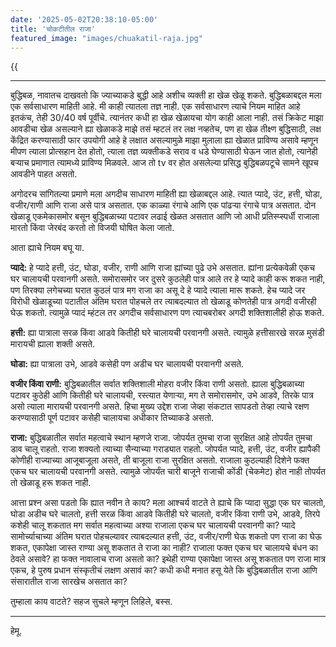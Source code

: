 ```yaml
---
date: '2025-05-02T20:38:10-05:00'
title: 'चोकटीतील राजा'
featured_image: "images/chuakatil-raja.jpg"
---
```


{{<audio src="audio/chuakatil-raja.wav">}}
<!--more-->
---

बुद्धिबळ, नावातच दाखवतो कि ज्याच्याकडे बुद्धी आहे अशीच व्यक्ती हा खेळ खेळू शकते. बुद्धिबळाबद्दल मला एक सर्वसाधारण माहिती आहे. मी काही त्यातला तज्ञ नाही. एक सर्वसाधारण त्याचे नियम माहित आहे इतकंच, तेही 30/40 वर्ष पूर्वीचे. त्यानंतर कधी हा खेळ खेळायचा योग काही आला नाही. तसं क्रिकेट माझा आवडीचा खेळ असल्याने ह्या खेळाकडे माझे तसं म्हटलं तर लक्ष नव्हतेच, पण हा खेळ तीक्ष्ण बुद्धिसाठी, लक्ष केंद्रित करण्यासाठी फार उपयोगी आहे हे लक्षात असल्यामुळे माझा मुलाला ह्या खेळात प्राविण्य असावे म्हणून मीपण त्याला प्रोत्सहान देत होतो, त्याला तज्ञ व्यक्तीकडे सराव व धडे घेण्यासाठी घेऊन जात होतो, त्यानेही बऱ्याच प्रमाणात त्यामध्ये प्राविण्य मिळवले. आज तो tv वर होत असलेल्या प्रसिद्ध बुद्धिबळपटूचे सामने खूपच आवडीने पाहत असतो.

अगोदरच सांगितल्या प्रमाणे मला अगदीच साधारण माहिती ह्या खेळाबद्दल आहे. त्यात प्यादे, उंट, हत्ती, घोडा, वजीर/राणी आणि राजा असे पात्र असतात. एक काळ्या रंगाचे आणि एक पांढऱ्या रंगाचे पात्र असतात. दोन खेळाडू एकमेकासमोर बसून बुद्धिबळाच्या पटावर लढाई खेळत असतात आणि जो आधी प्रतिस्प्स्पर्धी राजाला मारतो किंवा जेरबंद करतो तो विजयी घोषित केला जातो.

आता ह्याचे नियम बघू या.

**प्यादे:** हे प्यादे हत्ती, उंट, घोडा, वजीर, राणी आणि राजा ह्यांच्या पुढे उभे असतात. ह्यांना प्रत्येकवेळी एकच घर चालायची परवानगी असते. समोरासमोर जर दुसरे कुठलेही पात्र आले तर हे प्यादे काही करू शकत नाही, पण तिरक्या लगेचच्या घरात कुठलं पात्र मग राजा का असू दे हे प्यादे त्याला मारू शकते. हेच प्यादे जर विरोधी खेळाडूच्या पटातील अंतिम घरात पोहचले तर त्याबदल्यात तो खेळाडू कोणतेही पात्र अगदी वजीरही घेऊ शकतो. त्यामुळे प्यादं म्हंटल तर अगदीच सर्वसाधारण पण त्याचबरोबर अगदी शक्तिशालीही होऊ शकते.

**हत्ती:** ह्या पात्राला सरळ किंवा आडवे कितीही घरे चालायची परवानगी असते. त्यामुळे हत्तीसारखे सरळ मुसंडी मारायची ह्याला शक्ती असते.

**घोडा:** ह्या पात्राला उभे, आडवे कसेही पण अडीच घर चालायची परवानगी असते.

**वजीर किंवा राणी:** बुद्धिबळातील सर्वात शक्तिशाली मोहरा वजीर किंवा राणी असतो. ह्याला बुद्धिबळाच्या पटावर कुठेही आणि कितीही घरे चालायची, रस्त्यात येणाऱ्या, मग ते समोरासमोर, उभे आडवे, तिरके पात्र असो त्याला मारायची परवानगी असते. हिचा मुख्य उद्देश राजा जेव्हा संकटात सापडतो तेव्हा त्याचे रक्षण करण्यासाठी पूर्ण पटावर कसेही चालायचा अधीकार तिच्याकडे असतो.

**राजा:** बुद्धिबळातील सर्वात महत्वाचे स्थान म्हणजे राजा. जोपर्यत तुमचा राजा सुरक्षित आहे तोपर्यंत तुमचा डाव चालू राहतो. राजा शक्यतो त्याच्या सैन्याच्या गराड्यात राहतो. जोपर्यत प्यादे, हत्ती, उंट, वजीर ह्यापैकी कोणीही राज्याच्या आजूबाजूला असते, ती बाजूला राजा सुरक्षित असतो. राजाला कुठल्याही दिशेने फक्त एकच घर चालायची परवानगी असते. त्यामुळे जोपर्यंत चारी बाजूने राजाची कोंडी (चेकमेट) होत नाही तोपर्यत तो खेळाडू हरू शकत नाही.

आत्ता प्रश्न असा पडतो कि ह्यात नवीन ते काय? मला आश्चर्य वाटते ते ह्याचे कि प्यादा सुद्धा एक घर चालतो, घोडा अडीच घरे चालतो, हत्ती सरळ किंवा आडवे कितीही घरे चालतो, वजीर किंवा राणी उभे, आडवे, तिरपे कशेही चालू शकतात मग सर्वात महत्वाच्या अश्या राजाला एकच घर चालायची परवानगी का? प्यादे सामोर्च्याचाच्या अंतिम घरात पोहचल्यावर त्याबदल्यात हत्ती, उंट, वजीर/राणी घेऊ शकतो पण राजा का घेऊ शकत, एकापेक्षा जास्त राण्या असू शकतात ते राजा का नाही? राजाला फक्त एकच घर चालायचे बंधन का ठेवले असावे? हा फक्त नावालाच राजा असतो का? इथेही राण्या एकापेक्षा जास्त असू शकतात पण राजा मात्र एकच, हे पुरुष प्रधान संस्कृतीचं लक्षण असावं का? कधी कधी मनात हसू येते कि बुद्धिबळातील राजा आणि संसारातील राजा सारखेच असतात का?

तुम्हाला काय वाटते? सहज सुचले म्हणून लिहिले, बस्स.

---
हेमू.
